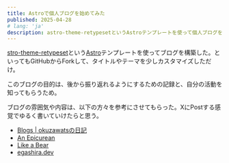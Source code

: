```yaml
---
title: Astroで個人ブログを始めてみた
published: 2025-04-28
# lang: 'ja'
description: astro-theme-retypesetというAstroテンプレートを使って個人ブログを構築した話。
---
```


[stro-theme-retypeset](https://github.com/radishzzz/astro-theme-retypeset?tab=readme-ov-file)という[Astro](https://astro.build/)テンプレートを使ってブログを構築した。といってもGitHubからForkして、タイトルやテーマを少しカスタマイズしただけ。

このブログの目的は、後から振り返れるようにするための記録と、自分の活動を知ってもらうため。

ブログの雰囲気や内容は、以下の方々を参考にさせてもらった。XにPostする感覚でゆるく書いていけたらと思う。

- [Blogs | okuzawatsの日記](https://okuzawats.com/blog/)
- [An Epicurean](https://blog.song.mu/)
- [Like a Bear](https://blog.yyada.jp/)
- [egashira.dev](https://egashira.dev/)

